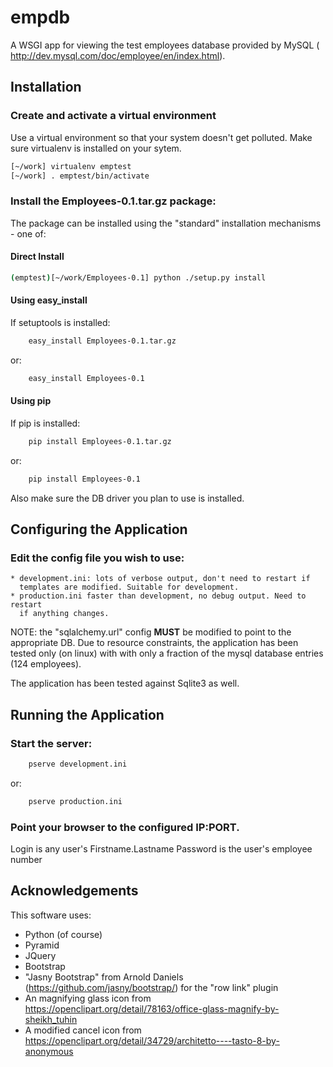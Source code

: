 # empdb

A WSGI app for viewing the test employees database provided by MySQL (
http://dev.mysql.com/doc/employee/en/index.html).


## Installation

### Create and activate a virtual environment
Use a virtual environment so that your system doesn't get polluted. Make
sure virtualenv is installed on your sytem.

```bash
[~/work] virtualenv emptest
[~/work] . emptest/bin/activate
```


### Install the Employees-0.1.tar.gz package:
The package can be installed using the "standard" installation mechanisms - one
of:

#### Direct Install

```bash
(emptest)[~/work/Employees-0.1] python ./setup.py install
```

#### Using easy_install
If setuptools is installed:
```bash
    easy_install Employees-0.1.tar.gz
```
or:
```bash
    easy_install Employees-0.1
```

#### Using pip
If pip is installed:
```bash
    pip install Employees-0.1.tar.gz
```
or:
```bash
    pip install Employees-0.1
```

Also make sure the DB driver you plan to use is installed.


## Configuring the Application

### Edit the config file you wish to use:

    * development.ini: lots of verbose output, don't need to restart if
      templates are modified. Suitable for development.
    * production.ini faster than development, no debug output. Need to restart
      if anything changes.

NOTE: the "sqlalchemy.url" config **MUST** be modified to point to the
appropriate DB.  Due to resource constraints, the application has been tested
only (on linux) with with only a fraction of the mysql database entries (124
employees).
    
The application has been tested against Sqlite3 as well.


## Running the Application

### Start the server:
```bash
    pserve development.ini
```
or:
```bash
    pserve production.ini
```


### Point your browser to the configured IP:PORT.

Login is any user's Firstname.Lastname
Password is the user's employee number


## Acknowledgements
This software uses:
* Python (of course)
* Pyramid
* JQuery
* Bootstrap
* "Jasny Bootstrap" from Arnold Daniels (https://github.com/jasny/bootstrap/) for the "row link" plugin
* An magnifying glass icon from https://openclipart.org/detail/78163/office-glass-magnify-by-sheikh_tuhin
* A modified cancel icon from https://openclipart.org/detail/34729/architetto----tasto-8-by-anonymous
